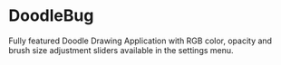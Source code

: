 # DoodleBug
Fully featured Doodle Drawing Application with RGB color, opacity and brush size adjustment sliders available in the settings menu.
